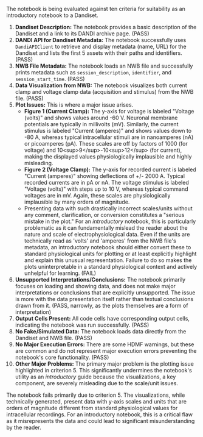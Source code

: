 The notebook is being evaluated against ten criteria for suitability as an introductory notebook to a Dandiset.

1.  **Dandiset Description:** The notebook provides a basic description of the Dandiset and a link to its DANDI archive page. (PASS)
2.  **DANDI API for Dandiset Metadata:** The notebook successfully uses `DandiAPIClient` to retrieve and display metadata (name, URL) for the Dandiset and lists the first 5 assets with their paths and identifiers. (PASS)
3.  **NWB File Metadata:** The notebook loads an NWB file and successfully prints metadata such as `session_description`, `identifier`, and `session_start_time`. (PASS)
4.  **Data Visualization from NWB:** The notebook visualizes both current clamp and voltage clamp data (acquisition and stimulus) from the NWB file. (PASS)
5.  **Plot Issues:** This is where a major issue arises.
    *   **Figure 1 (Current Clamp):** The y-axis for voltage is labeled "Voltage (volts)" and shows values around -60 V. Neuronal membrane potentials are typically in millivolts (mV). Similarly, the current stimulus is labeled "Current (amperes)" and shows values down to -80 A, whereas typical intracellular stimuli are in nanoamperes (nA) or picoamperes (pA). These scales are off by factors of 1000 (for voltage) and 10&lt;sup&gt;9&lt;/sup&gt;-10&lt;sup&gt;12&lt;/sup&gt; (for current), making the displayed values physiologically implausible and highly misleading.
    *   **Figure 2 (Voltage Clamp):** The y-axis for recorded current is labeled "Current (amperes)" showing deflections of +/- 2000 A. Typical recorded currents are in pA or nA. The voltage stimulus is labeled "Voltage (volts)" with steps up to 10 V, whereas typical command voltages are in mV. Again, these scales are physiologically implausible by many orders of magnitude.
    *   Presenting data with such drastically incorrect scales/units without any comment, clarification, or conversion constitutes a "serious mistake in the plot." For an *introductory* notebook, this is particularly problematic as it can fundamentally mislead the reader about the nature and scale of electrophysiological data. Even if the units are technically read as 'volts' and 'amperes' from the NWB file's metadata, an introductory notebook should either convert these to standard physiological units for plotting or at least explicitly highlight and explain this unusual representation. Failure to do so makes the plots uninterpretable in a standard physiological context and actively unhelpful for learning. (FAIL)
6.  **Unsupported Interpretations/Conclusions:** The notebook primarily focuses on loading and showing data, and does not make major interpretations or conclusions that are explicitly unsupported. The issue is more with the data presentation itself rather than textual conclusions drawn from it. (PASS, narrowly, as the plots themselves are a form of interpretation)
7.  **Output Cells Present:** All code cells have corresponding output cells, indicating the notebook was run successfully. (PASS)
8.  **No Fake/Simulated Data:** The notebook loads data directly from the Dandiset and NWB file. (PASS)
9.  **No Major Execution Errors:** There are some HDMF warnings, but these are common and do not represent major execution errors preventing the notebook's core functionality. (PASS)
10. **Other Major Problems:** The primary major problem is the plotting issue highlighted in criterion 5. This significantly undermines the notebook's utility as an *introductory* guide because the visualizations, a key component, are severely misleading due to the scale/unit issues.

The notebook fails primarily due to criterion 5. The visualizations, while technically generated, present data with y-axis scales and units that are orders of magnitude different from standard physiological values for intracellular recordings. For an introductory notebook, this is a critical flaw as it misrepresents the data and could lead to significant misunderstanding by the reader.